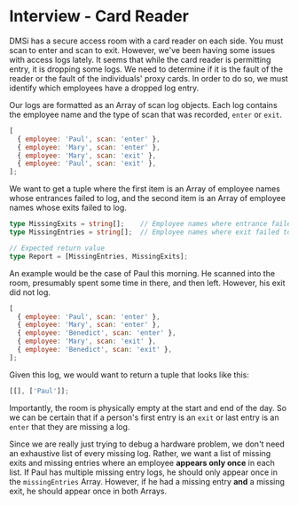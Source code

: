 # Interview - Card Reader

DMSi has a secure access room with a card reader on each side. You must scan to enter and scan to exit. However, we've been having some issues with access logs lately. It seems that while the card reader is permitting entry, it is dropping some logs. We need to determine if it is the fault of the reader or the fault of the individuals' proxy cards. In order to do so, we must identify which employees have a dropped log entry.

Our logs are formatted as an Array of scan log objects. Each log contains the employee name and the type of scan that was recorded, `enter` or `exit`.

```js
[
  { employee: 'Paul', scan: 'enter' },
  { employee: 'Mary', scan: 'enter' },
  { employee: 'Mary', scan: 'exit' },
  { employee: 'Paul', scan: 'exit' },
];
```

We want to get a tuple where the first item is an Array of employee names whose entrances failed to log, and the second item is an Array of employee names whose exits failed to log.

```typescript
type MissingExits = string[];    // Employee names where entrance failed to log
type MissingEntries = string[];  // Employee names where exit failed to log

// Expected return value
type Report = [MissingEntries, MissingExits];
```

An example would be the case of Paul this morning. He scanned into the room, presumably spent some time in there, and then left. However, his exit did not log.

```js
[
  { employee: 'Paul', scan: 'enter' },
  { employee: 'Mary', scan: 'enter' },
  { employee: 'Benedict', scan: 'enter' },
  { employee: 'Mary', scan: 'exit' },
  { employee: 'Benedict', scan: 'exit' },
];
```

Given this log, we would want to return a tuple that looks like this:

```js
[[], ['Paul']];
```

Importantly, the room is physically empty at the start and end of the day. So we can be certain that if a person's first entry is an `exit` or last entry is an `enter` that they are missing a log.

Since we are really just trying to debug a hardware problem, we don't need an exhaustive list of every missing log. Rather, we want a list of missing exits and missing entries where an employee **appears only once** in each list. If Paul has multiple missing entry logs, he should only appear once in the `missingEntries` Array. However, if he had a missing entry **and** a missing exit, he should appear once in both Arrays.
